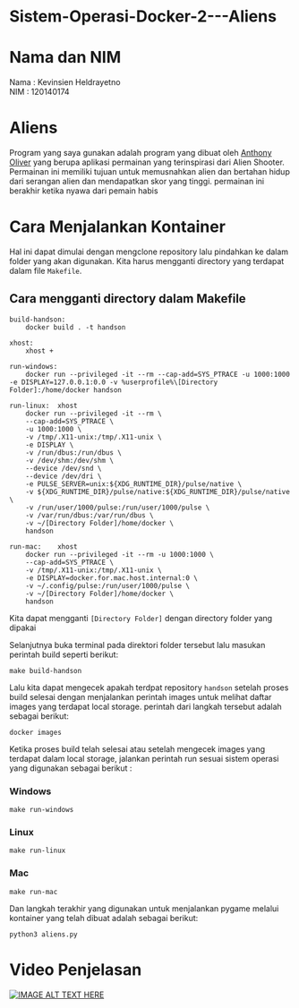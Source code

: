 # Sistem-Operasi-Docker-2---Aliens
# Nama dan NIM
Nama  : Kevinsien Heldrayetno <br />
NIM   : 120140174
# Aliens
Program yang saya gunakan adalah program yang dibuat oleh [Anthony Oliver](https://github.com/xamox) yang berupa aplikasi permainan yang terinspirasi dari Alien Shooter. Permainan ini memiliki tujuan untuk memusnahkan alien dan bertahan hidup dari serangan alien dan mendapatkan skor yang tinggi. permainan ini berakhir ketika nyawa dari pemain habis
# Cara Menjalankan Kontainer
Hal ini dapat dimulai dengan mengclone repository lalu pindahkan ke dalam folder yang akan digunakan. Kita harus mengganti directory yang terdapat dalam file `Makefile`.
## Cara mengganti directory dalam Makefile
```
build-handson:
	docker build . -t handson

xhost:
	xhost +	

run-windows:
	docker run --privileged -it --rm --cap-add=SYS_PTRACE -u 1000:1000 -e DISPLAY=127.0.0.1:0.0 -v %userprofile%\[Directory Folder]:/home/docker handson

run-linux:	xhost
	docker run --privileged -it --rm \
	--cap-add=SYS_PTRACE \
	-u 1000:1000 \
	-v /tmp/.X11-unix:/tmp/.X11-unix \
	-e DISPLAY \
	-v /run/dbus:/run/dbus \
	-v /dev/shm:/dev/shm \
	--device /dev/snd \
	--device /dev/dri \
	-e PULSE_SERVER=unix:${XDG_RUNTIME_DIR}/pulse/native \
	-v ${XDG_RUNTIME_DIR}/pulse/native:${XDG_RUNTIME_DIR}/pulse/native \
	-v /run/user/1000/pulse:/run/user/1000/pulse \
	-v /var/run/dbus:/var/run/dbus \
	-v ~/[Directory Folder]/home/docker \
	handson

run-mac:	xhost
	docker run --privileged -it --rm -u 1000:1000 \
	--cap-add=SYS_PTRACE \
	-v /tmp/.X11-unix:/tmp/.X11-unix \
	-e DISPLAY=docker.for.mac.host.internal:0 \
	-v ~/.config/pulse:/run/user/1000/pulse \
	-v ~/[Directory Folder]/home/docker \
	handson
```
Kita dapat mengganti `[Directory Folder]` dengan directory folder yang dipakai

Selanjutnya buka terminal pada direktori folder tersebut lalu masukan perintah build seperti berikut:
```
make build-handson
```

Lalu kita dapat mengecek apakah terdpat repository `handson` setelah proses build selesai dengan menjalankan perintah images untuk melihat daftar images yang terdapat local storage. perintah dari langkah tersebut adalah sebagai berikut:
```
docker images
```

Ketika proses build telah selesai atau setelah mengecek images yang terdapat dalam local storage, jalankan perintah run sesuai sistem operasi yang digunakan sebagai berikut :
### Windows
```
make run-windows
```
### Linux
```
make run-linux
```
### Mac
```
make run-mac
```

Dan langkah terakhir yang digunakan untuk menjalankan pygame melalui kontainer yang telah dibuat adalah sebagai berikut:
```
python3 aliens.py
```

# Video Penjelasan
[![IMAGE ALT TEXT HERE](https://img.youtube.com/vi/iQpaFnFqYJw/0.jpg)]([https://www.youtube.com/watch?v=YOUTUBE_VIDEO_ID_HERE](https://www.youtube.com/watch?v=iQpaFnFqYJw))


